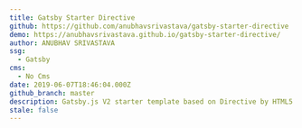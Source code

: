 ```yaml
---
title: Gatsby Starter Directive
github: https://github.com/anubhavsrivastava/gatsby-starter-directive
demo: https://anubhavsrivastava.github.io/gatsby-starter-directive/
author: ANUBHAV SRIVASTAVA
ssg:
  - Gatsby
cms:
  - No Cms
date: 2019-06-07T18:46:04.000Z
github_branch: master
description: Gatsby.js V2 starter template based on Directive by HTML5 UP
stale: false
---
```

